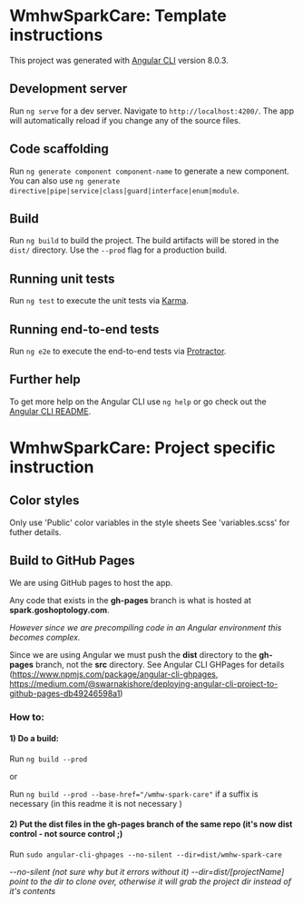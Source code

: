 # WmhwSparkCare: Template instructions

This project was generated with [Angular CLI](https://github.com/angular/angular-cli) version 8.0.3.

## Development server

Run `ng serve` for a dev server. Navigate to `http://localhost:4200/`. The app will automatically reload if you change any of the source files.

## Code scaffolding

Run `ng generate component component-name` to generate a new component. You can also use `ng generate directive|pipe|service|class|guard|interface|enum|module`.

## Build

Run `ng build` to build the project. The build artifacts will be stored in the `dist/` directory. Use the `--prod` flag for a production build.

## Running unit tests

Run `ng test` to execute the unit tests via [Karma](https://karma-runner.github.io).

## Running end-to-end tests

Run `ng e2e` to execute the end-to-end tests via [Protractor](http://www.protractortest.org/).

## Further help

To get more help on the Angular CLI use `ng help` or go check out the [Angular CLI README](https://github.com/angular/angular-cli/blob/master/README.md).

# WmhwSparkCare: Project specific instruction

## Color styles

Only use 'Public' color variables in the style sheets
See 'variables.scss' for futher details.  

## Build to GitHub Pages

We are using GitHub pages to host the app.

Any code that exists in the __gh-pages__ branch is what is hosted at __spark.goshoptology.com__.

*However since we are precompiling code in an Angular environment this becomes complex.*

Since we are using Angular we must push the __dist__ directory to the __gh-pages__ branch, not the __src__ directory. See Angular CLI GHPages for details (https://www.npmjs.com/package/angular-cli-ghpages, https://medium.com/@swarnakishore/deploying-angular-cli-project-to-github-pages-db49246598a1)

### How to:

#### 1) Do a build:

Run `ng build --prod`

or

Run `ng build --prod --base-href="/wmhw-spark-care"` if a suffix is necessary (in this readme it is not necessary )

#### 2) Put the dist files in the gh-pages branch of the same repo (it's now dist control - not source control ;)
Run `sudo angular-cli-ghpages --no-silent --dir=dist/wmhw-spark-care`

  *--no-silent (not sure why but it errors without it)*
  *--dir=dist/[projectName] point to the dir to clone over, otherwise it will grab the project dir instead of it's contents*
